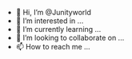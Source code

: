 - 👋 Hi, I’m @Junityworld
- 👀 I’m interested in ...
- 🌱 I’m currently learning ...
- 💞️ I’m looking to collaborate on ...
- 📫 How to reach me ...

<!---
Junityworld/Junityworld is a ✨ special ✨ repository because its `README.md` (this file) appears on your GitHub profile.
You can click the Preview link to take a look at your changes.
--->
